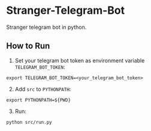 # Stranger-Telegram-Bot

Stranger telegram bot in python.

## How to Run
1. Set your telegram bot token as environment variable `TELEGRAM_BOT_TOKEN`:
```
export TELEGRAM_BOT_TOKEN=<your_telegram_bot_token>
```

2. Add `src` to `PYTHONPATH`:
```
export PYTHONPATH=${PWD}
```

3. Run:
```
python src/run.py
```

